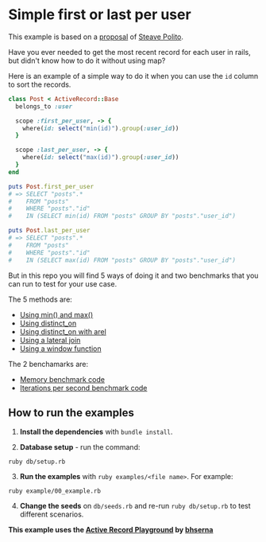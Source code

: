 # Simple first or last per user

This example is based on a [proposal](https://twitter.com/stevepolitodsgn/status/1503345127846301703) of [Steave Polito](https://twitter.com/stevepolitodsgn).

Have you ever needed to get the most recent record for each user in rails, but didn't know how to do it without using map?

Here is an example of a simple way to do it when you can use the `id` column to sort the records.

```ruby
class Post < ActiveRecord::Base
  belongs_to :user

  scope :first_per_user, -> {
    where(id: select("min(id)").group(:user_id))
  }

  scope :last_per_user, -> {
    where(id: select("max(id)").group(:user_id))
  }
end

puts Post.first_per_user
# => SELECT "posts".*
#    FROM "posts"
#    WHERE "posts"."id"
#    IN (SELECT min(id) FROM "posts" GROUP BY "posts"."user_id")

puts Post.last_per_user
# => SELECT "posts".*
#    FROM "posts"
#    WHERE "posts"."id"
#    IN (SELECT max(id) FROM "posts" GROUP BY "posts"."user_id")
```

But in this repo you will find 5 ways of doing it and two benchmarks that you can run to test for your use case.

The 5 methods are:

* [Using min() and max()](examples/00_min_max.rb)
* [Using distinct_on](01_distinct_on.rb)
* [Using distinct_on with arel](02_distinct_on_arel.rb)
* [Using a lateral join](03_lateral_join.rb)
* [Using a window function](04_window_function.rb)

The 2 benchamarks are:

* [Memory benchmark code](05_memory_benchmark.rb)
* [Iterations per second benchmark code](06_ips_benchmark.rb)

## How to run the examples

1. **Install the dependencies** with `bundle install`.

2. **Database setup** - run the command:

```
ruby db/setup.rb
```

3. **Run the examples** with `ruby examples/<file name>`. For example:

```
ruby example/00_example.rb
```

4. **Change the seeds**  on `db/seeds.rb` and re-run `ruby db/setup.rb` to test different scenarios.

**This example uses the [Active Record Playground](https://github.com/bhserna/active_record_playground) by [bhserna](https://bhserna.com)**
